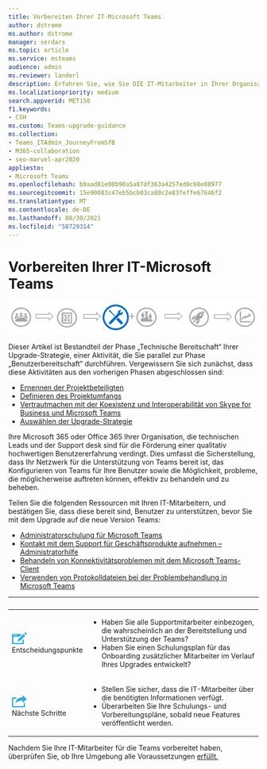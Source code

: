 ```yaml
---
title: Vorbereiten Ihrer IT-Microsoft Teams
author: dstrome
ms.author: dstrome
manager: serdars
ms.topic: article
ms.service: msteams
audience: admin
ms.reviewer: landerl
description: Erfahren Sie, wie Sie DIE IT-Mitarbeiter in Ihrer Organisation für die Bereitstellung und Unterstützung von Microsoft Teams.
ms.localizationpriority: medium
search.appverid: MET150
f1.keywords:
- CSH
ms.custom: Teams-upgrade-guidance
ms.collection:
- Teams_ITAdmin_JourneyFromSfB
- M365-collaboration
- seo-marvel-apr2020
appliesto:
- Microsoft Teams
ms.openlocfilehash: b9aad81e00b90a5a87df363a4257ed0c68e08977
ms.sourcegitcommit: 15e90083c47eb5bcb03ca80c2e83feffe67646f2
ms.translationtype: MT
ms.contentlocale: de-DE
ms.lasthandoff: 08/30/2021
ms.locfileid: "58729314"
---
```

# <a name="prepare-your-it-staff-for-microsoft-teams"></a>Vorbereiten Ihrer IT-Microsoft Teams

![Upgrade des Wegdiagramms mit Hervorhebung der Stufe "Technische Bereitschaft".](media/upgrade-banner-tech-readiness.png "Etappen der Upgrade-Tour mit Schwerpunkt auf der Phase „Technische Bereitschaft“")

Dieser Artikel ist Bestandteil der Phase „Technische Bereitschaft“ Ihrer Upgrade-Strategie, einer Aktivität, die Sie parallel zur Phase „Benutzerbereitschaft“ durchführen. Vergewissern Sie sich zunächst, dass diese Aktivitäten aus den vorherigen Phasen abgeschlossen sind:

- [Ernennen der Projektbeteiligten](upgrade-enlist-stakeholders.md)
- [Definieren des Projektumfangs](./upgrade-define-project-scope.md)
- [Vertrautmachen mit der Koexistenz und Interoperabilität von Skype for Business und Microsoft Teams](./teams-and-skypeforbusiness-coexistence-and-interoperability.md)
- [Auswählen der Upgrade-Strategie](upgrade-and-coexistence-of-skypeforbusiness-and-teams.md)

Ihre Microsoft 365 oder Office 365 Ihrer Organisation, die technischen Leads und der Support desk sind für die Förderung einer qualitativ hochwertigen Benutzererfahrung verdingt. Dies umfasst die Sicherstellung, dass Ihr Netzwerk für die Unterstützung von Teams bereit ist, das Konfigurieren von Teams für Ihre Benutzer sowie die Möglichkeit, probleme, die möglicherweise auftreten können, effektiv zu behandeln und zu beheben.

Teilen Sie die folgenden Ressourcen mit Ihren IT-Mitarbeitern, und bestätigen Sie, dass diese bereit sind, Benutzer zu unterstützen, bevor Sie mit dem Upgrade auf die neue Version Teams:

- [Administratorschulung für Microsoft Teams](itadmin-readiness.md)
- [Kontakt mit dem Support für Geschäftsprodukte aufnehmen – Administratorhilfe](/microsoft-365/admin/contact-support-for-business-products)
- [Behandeln von Konnektivitätsproblemen mit dem Microsoft Teams-Client](connectivity-issues.md)
- [Verwenden von Protokolldateien bei der Problembehandlung in Microsoft Teams](log-files.md)



|&nbsp; |&nbsp; |
|---|---|
| ![Symbol mit Entscheidungspunkten](media/audio_conferencing_image7.png) <br/>Entscheidungspunkte|<ul><li>Haben Sie alle Supportmitarbeiter einbezogen, die wahrscheinlich an der Bereitstellung und Unterstützung der Teams?</li><li>Haben Sie einen Schulungsplan für das Onboarding zusätzlicher Mitarbeiter im Verlauf Ihres Upgrades entwickelt?</li></ul> |
| ![Ein Symbol, das die nächsten Schritte zeigt.](media/audio_conferencing_image9.png)<br/>Nächste Schritte|<ul><li>Stellen Sie sicher, dass die IT-Mitarbeiter über die benötigten Informationen verfügt.</li><li>Überarbeiten Sie Ihre Schulungs- und Vorbereitungspläne, sobald neue Features veröffentlicht werden.</li></ul>|

Nachdem Sie Ihre IT-Mitarbeiter für die Teams vorbereitet haben, überprüfen Sie, ob Ihre Umgebung alle Voraussetzungen [erfüllt.](upgrade-plan-journey-prerequisites.md)